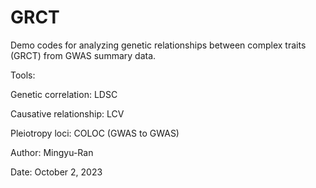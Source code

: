 # GRCT
Demo codes for analyzing genetic relationships between complex traits (GRCT) from GWAS summary data.

Tools: 


Genetic correlation: LDSC


Causative relationship: LCV


Pleiotropy loci: COLOC (GWAS to GWAS)


Author: Mingyu-Ran


Date: October 2, 2023

